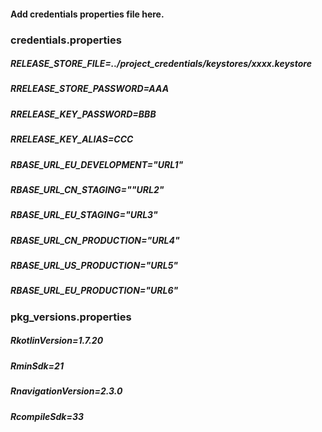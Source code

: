 #### Add credentials properties file here.


### credentials.properties
##### RELEASE_STORE_FILE=../project_credentials/keystores/xxxx.keystore
##### RRELEASE_STORE_PASSWORD=AAA
##### RRELEASE_KEY_PASSWORD=BBB
##### RRELEASE_KEY_ALIAS=CCC


##### RBASE_URL_EU_DEVELOPMENT="URL1"
##### RBASE_URL_CN_STAGING=""URL2"
##### RBASE_URL_EU_STAGING="URL3"
##### RBASE_URL_CN_PRODUCTION="URL4"
##### RBASE_URL_US_PRODUCTION="URL5"
##### RBASE_URL_EU_PRODUCTION="URL6"

### pkg_versions.properties
##### RkotlinVersion=1.7.20
##### RminSdk=21
##### RnavigationVersion=2.3.0
##### RcompileSdk=33